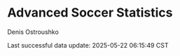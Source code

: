 # Advanced Soccer Statistics
Denis Ostroushko

<!-- gfm -->

Last successful data update: 2025-05-22 06:15:49 CST
